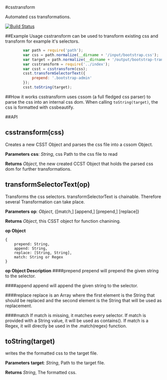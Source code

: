 #csstransform


Automated css transformations.

[![Build Status](https://travis-ci.org/intesso/csstransform.png)](https://travis-ci.org/intesso/csstransform)

##Example Usage
csstransform can be used to transform existing css and transform for example it's selectors.

```javascript
		var path = require('path');
		var css = path.normalize(__dirname + '/input/bootstrap.css');
		var target = path.normalize(__dirname + '/output/bootstrap-transformed.css');
		var csstransform = require('../index');
		var csst = csstransform(css);
		csst.transformSelectorText({
			prepend: '.bootstrap-admin'
		});
		csst.toString(target);
```

##How it works
csstransform uses cssom (a full fledged css parser) to parse the css into an internal css dom. When calling `toString(target)`, the css is formatted with cssbeautify.

##API

csstransform(css)
------------------------------
Creates a new CSST Object and parses the css file into a cssom Object.

**Parameters**
**css**:  *String*,  css Path to the css file to read

**Returns**
*Object*,  the new created CCST Object that holds the parsed css dom for further transformations.



transformSelectorText(op)
------------------------------
Transforms the css selectors.
transformSelectorText is chainable. Therefore several Transformation can take place.

**Parameters**
**op**:  *Object*,  {[match,] [append,] [prepend,] [replace]}

**Returns**
*Object*,  this CSST object for function chanining.

**op Object**
```
{	
	prepend: String,
	append: String,
	replace: [String, String],
	match: String or Regex
}
```

**op Object Description**
####prepend
prepend will prepend the given string to the selector.

####append
append will append the given string to the selector.

####replace
replace is an Array where the first element is the String that should be replaced and the second element is the String that will be used as replacement.

####match
If match is missing, it matches every selector. If match is provided with a String value, it will be used as contains(). If match is a Regex, it will directly be used in the .match(regex) function.



toString(target)
----------------
writes the the formatted css to the target file.


**Parameters**
**target**:  *String*,  Path to the target file.

**Returns**
*String*,  The formatted css.


